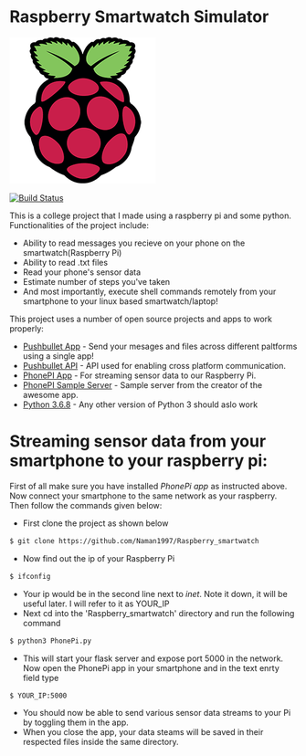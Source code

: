 # Raspberry Smartwatch Simulator

[![N|Solid](https://raw.githubusercontent.com/iiiypuk/rpi-icon/master/256.png)](https://www.raspberrypi.org/)

[![Build Status](https://travis-ci.org/joemccann/dillinger.svg?branch=master)](https://travis-ci.org/joemccann/dillinger)

This is a college project that I made using a raspberry pi and some python. Functionalities of the project include: 

  - Ability to read messages you recieve on your phone on the smartwatch(Raspberry Pi)
  - Ability to read .txt files
  - Read your phone's sensor data
  - Estimate number of steps you've taken
  - And most importantly, execute shell commands remotely from your smartphone to your linux based smartwatch/laptop!

This project uses a number of open source projects and apps to work properly:

* [Pushbullet App](https://play.google.com/store/apps/details?id=com.pushbullet.android&referrer=utm_source%3Dpushbullet.com) - Send your mesages and files across different paltforms using a single app!
* [Pushbullet API](https://docs.pushbullet.com/) - API used for enabling cross platform communication.
* [PhonePI App](https://play.google.com/store/apps/details?id=com.phonepi&hl=en_IE) - For streaming sensor data to our Raspberry Pi.
* [PhonePI Sample Server](https://github.com/priyankark/PhonePi_SampleServer) - Sample server from the creator of the awesome app.
* [Python 3.6.8](https://www.python.org/downloads/release/python-368/) - Any other version of Python 3 should aslo work

# Streaming sensor data from your smartphone to your raspberry pi:
First of all make sure you have installed *PhonePi app* as instructed above. Now connect your smartphone to the same network as your raspberry. Then follow the commands given below:
 * First clone the project as shown below

```sh
$ git clone https://github.com/Naman1997/Raspberry_smartwatch
```
* Now find out the ip of your Raspberry Pi
```sh
$ ifconfig
```
* Your ip would be in the second line next to *inet*. Note it down, it will be useful later. I will refer to it as YOUR_IP
* Next cd into the 'Raspberry_smartwatch' directory and run the following command
```sh
$ python3 PhonePi.py
```
* This will start your flask server and expose port 5000 in the network. Now open the PhonePi app in your smartphone and in the text enrty field type
```sh
$ YOUR_IP:5000
```
* You should now be able to send various sensor data streams to your Pi by toggling them in the app.
* When you close the app, your data steams will be saved in their respected files inside the same directory.
